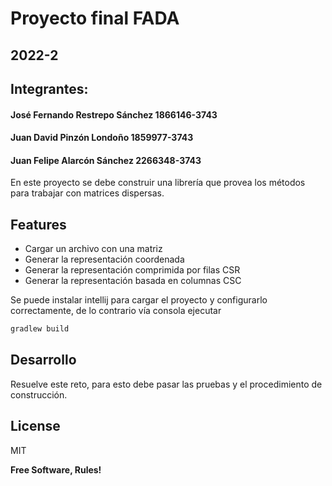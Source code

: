 # Proyecto final FADA
## 2022-2

## Integrantes:
#### José Fernando Restrepo Sánchez 1866146-3743
#### Juan David Pinzón Londoño 1859977-3743
#### Juan Felipe Alarcón Sánchez 2266348-3743

En este proyecto se debe construir una librería que provea los métodos para trabajar con matrices dispersas.

## Features

- Cargar un archivo con una matriz
- Generar la representación coordenada
- Generar la representación comprimida por filas CSR
- Generar la representación basada en columnas CSC

Se puede instalar intellij para cargar el proyecto y configurarlo correctamente, de lo contrario vía consola ejecutar

```sh
gradlew build
```

## Desarrollo
Resuelve este reto, para esto debe pasar las pruebas y el procedimiento de construcción.

## License

MIT

**Free Software, Rules!**